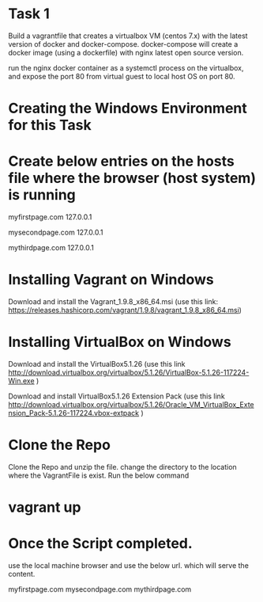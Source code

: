 # Task 1
Build a vagrantfile that creates a virtualbox VM (centos 7.x) with the latest version of docker and docker-compose. docker-compose will create a docker image (using a dockerfile) with nginx latest open source version.
 
run the nginx docker container as a systemctl process on the virtualbox, and expose the port 80 from virtual guest to local host OS on port 80.

# Creating the Windows Environment for this Task 

# Create below entries on the hosts file where the browser (host system) is running
myfirstpage.com  127.0.0.1

mysecondpage.com  127.0.0.1

mythirdpage.com 127.0.0.1

# Installing Vagrant on Windows

Download and install the Vagrant_1.9.8_x86_64.msi (use this link: https://releases.hashicorp.com/vagrant/1.9.8/vagrant_1.9.8_x86_64.msi)
 
# Installing VirtualBox on Windows 

Download and install the VirtualBox5.1.26 (use this link http://download.virtualbox.org/virtualbox/5.1.26/VirtualBox-5.1.26-117224-Win.exe )

Download and install VirtualBox5.1.26 Extension Pack (use this link http://download.virtualbox.org/virtualbox/5.1.26/Oracle_VM_VirtualBox_Extension_Pack-5.1.26-117224.vbox-extpack )
 
# Clone the Repo

Clone the Repo and unzip the file. 
change the directory to the location where the VagrantFile is exist. Run the below command

# vagrant up
 
# Once the Script completed.

use the local machine browser and use the below url. which will serve the content.

myfirstpage.com 
mysecondpage.com 
mythirdpage.com 
